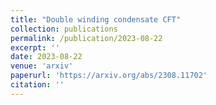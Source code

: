 ```yaml
---
title: "Double winding condensate CFT"
collection: publications
permalink: /publication/2023-08-22
excerpt: ''
date: 2023-08-22
venue: 'arxiv'
paperurl: 'https://arxiv.org/abs/2308.11702'
citation: ''
---
```

